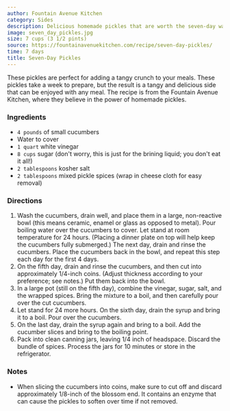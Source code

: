```yaml
---
author: Fountain Avenue Kitchen
category: Sides
description: Delicious homemade pickles that are worth the seven-day wait.
image: seven_day_pickles.jpg
size: 7 cups (3 1/2 pints)
source: https://fountainavenuekitchen.com/recipe/seven-day-pickles/
time: 7 days
title: Seven-Day Pickles
---
```


These pickles are perfect for adding a tangy crunch to your meals. These pickles take a week to prepare, but the result is a tangy and delicious side that can be enjoyed with any meal. The recipe is from the Fountain Avenue Kitchen, where they believe in the power of homemade pickles.

### Ingredients

* `4 pounds` of small cucumbers
* Water to cover
* `1 quart` white vinegar
* `8 cups` sugar (don't worry, this is just for the brining liquid; you don't eat it all!)
* `2 tablespoons` kosher salt
* `2 tablespoons` mixed pickle spices (wrap in cheese cloth for easy removal)

### Directions

1. Wash the cucumbers, drain well, and place them in a large, non-reactive bowl (this means ceramic, enamel or glass as opposed to metal). Pour boiling water over the cucumbers to cover. Let stand at room temperature for 24 hours. (Placing a dinner plate on top will help keep the cucumbers fully submerged.) The next day, drain and rinse the cucumbers. Place the cucumbers back in the bowl, and repeat this step each day for the first 4 days.
2. On the fifth day, drain and rinse the cucumbers, and then cut into approximately 1/4-inch coins. (Adjust thickness according to your preference; see notes.) Put them back into the bowl.
3. In a large pot (still on the fifth day), combine the vinegar, sugar, salt, and the wrapped spices. Bring the mixture to a boil, and then carefully pour over the cut cucumbers.
4. Let stand for 24 more hours. On the sixth day, drain the syrup and bring it to a boil. Pour over the cucumbers.
5. On the last day, drain the syrup again and bring to a boil. Add the cucumber slices and bring to the boiling point.
6. Pack into clean canning jars, leaving 1/4 inch of headspace. Discard the bundle of spices. Process the jars for 10 minutes or store in the refrigerator.

### Notes

* When slicing the cucumbers into coins, make sure to cut off and discard approximately 1/8-inch of the blossom end. It contains an enzyme that can cause the pickles to soften over time if not removed.